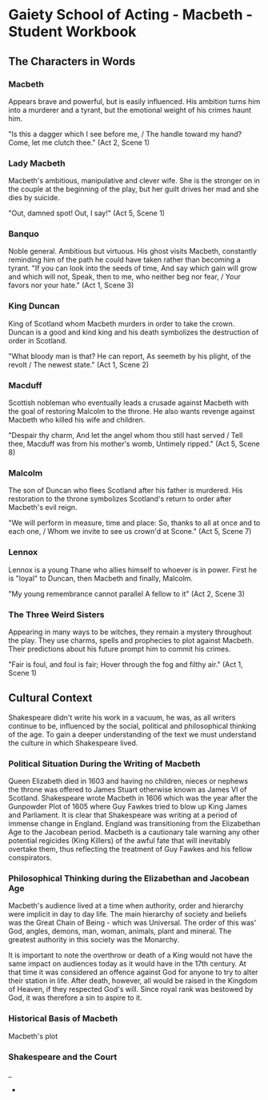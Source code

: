 # Gaiety School of Acting - Macbeth - Student Workbook

## The Characters in Words

### Macbeth

Appears brave and powerful, but is easily influenced. His ambition turns him into a murderer and a tyrant, but the emotional weight of his crimes haunt him.

"Is this a dagger which I see before me, / The handle toward my hand? Come, let me clutch thee." (Act 2, Scene 1)

### Lady Macbeth

Macbeth's ambitious, manipulative and clever wife. She is the stronger on in the couple at the beginning of the play, but her guilt drives her mad and she dies by suicide.

"Out, damned spot! Out, I say!" (Act 5, Scene 1)

### Banquo

Noble general. Ambitious but virtuous. His ghost visits Macbeth, constantly reminding him of the path he could have taken rather than becoming a tyrant. "If you can look into the seeds of time, And say which gain will grow and which will not, Speak, then to me, who neither beg nor fear, / Your favors nor your hate." (Act 1, Scene 3)

### King Duncan

King of Scotland whom Macbeth murders in order to take the crown. Duncan is a good and kind king and his death symbolizes the destruction of order in Scotland. 

"What bloody man is that? He can report, As seemeth by his plight, of the revolt / The newest state." (Act 1, Scene 2)

### Macduff

Scottish nobleman who eventually leads a crusade against Macbeth with the goal of restoring Malcolm to the throne. He also wants revenge against Macbeth who killed his wife and children.

"Despair thy charm, And let the angel whom thou still hast served / Tell thee, Macduff was from his mother's womb, Untimely ripped." (Act 5, Scene 8)

### Malcolm

The son of Duncan who flees Scotland after his father is murdered. His restoration to the throne symbolizes Scotland's return to order after Macbeth's evil reign.

"We will perform in measure, time and place: So, thanks to all at once and to each one, / Whom we invite to see us crown'd at Scone." (Act 5, Scene 7)

### Lennox

Lennox is a young Thane who allies himself to whoever is in power. First he is "loyal" to Duncan, then Macbeth and finally, Malcolm.

"My young remembrance cannot parallel A fellow to it" (Act 2, Scene 3)

### The Three Weird Sisters

Appearing in many ways to be witches, they remain a mystery throughout the play. They use charms, spells and prophecies to plot against Macbeth. Their predictions about his future prompt him to commit his crimes.

"Fair is foul, and foul is fair; Hover through the fog and filthy air." (Act 1, Scene 1)

## Cultural Context

Shakespeare didn't write his work in a vacuum, he was, as all writers continue to be, influenced by the social, political and philosophical thinking of the age. To gain a deeper understanding of the text we must understand the culture in which Shakespeare lived.

### Political Situation During the Writing of Macbeth

Queen Elizabeth died in 1603 and having no children, nieces or nephews the throne was offered to James Stuart otherwise known as James VI of Scotland. Shakespeare wrote Macbeth in 1606 which was the year after the Gunpowder Plot of 1605 where Guy Fawkes tried to blow up King James and Parliament. It is clear that Shakespeare was writing at a period of immense change in England. England was transitioning from the Elizabethan Age to the Jacobean period. Macbeth is a cautionary tale warning any other potential regicides (King Killers) of the awful fate that will inevitably overtake them, thus reflecting the treatment of Guy Fawkes and his fellow conspirators.

### Philosophical Thinking during the Elizabethan and Jacobean Age

Macbeth's audience lived at a time when authority, order and hierarchy were implicit in day to day life. The main hierarchy of society and beliefs was the Great Chain of Being - which was Universal. The order of  this was' God, angles, demons, man, woman, animals, plant and mineral. The greatest authority in this society was the Monarchy.

It is important to note the overthrow or death of a King would not have the same impact on audiences today as it would have in the 17th century. At that time it was considered an offence against God for anyone to try to alter their station in life. After death, however, all would be raised in the Kingdom of Heaven, if they respected God's will. Since royal rank was bestowed by God, it was therefore a sin to aspire to it.

### Historical Basis of Macbeth

Macbeth's plot 

### Shakespeare and the Court

_

- 
